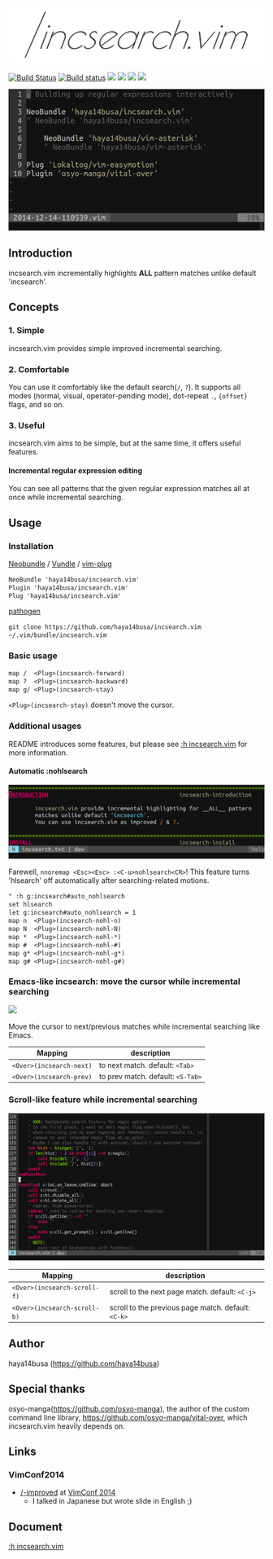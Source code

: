 ![incsearch.vim](https://raw.githubusercontent.com/haya14busa/i/master/incsearch.vim/incsearch_logo.png)

[![Build Status](https://travis-ci.org/haya14busa/incsearch.vim.svg?branch=master)](https://travis-ci.org/haya14busa/incsearch.vim)
[![Build status](https://ci.appveyor.com/api/projects/status/ks6gtsu46c1djoo6/branch/master)](https://ci.appveyor.com/project/haya14busa/incsearch-vim/branch/master)
[![](http://img.shields.io/github/tag/haya14busa/incsearch.vim.svg)](https://github.com/haya14busa/incsearch.vim/releases)
[![](http://img.shields.io/github/issues/haya14busa/incsearch.vim.svg)](https://github.com/haya14busa/incsearch.vim/issues)
[![](http://img.shields.io/badge/license-MIT-blue.svg)](LICENSE)
[![](http://img.shields.io/badge/doc-%3Ah%20incsearch.txt-red.svg)](doc/incsearch.txt)

![](https://raw.githubusercontent.com/haya14busa/i/master/incsearch.vim/incremental_regex_building.gif)

Introduction
------------
incsearch.vim incrementally highlights __ALL__ pattern matches unlike default
'incsearch'.

Concepts
--------

### 1. Simple
incsearch.vim provides simple improved incremental searching.

### 2. Comfortable
You can use it comfortably like the default search(`/`, `?`).
It supports all modes (normal, visual, operator-pending mode), dot-repeat `.`,
`{offset}` flags, and so on.

### 3. Useful
incsearch.vim aims to be simple, but at the same time, it offers useful features.

#### Incremental regular expression editing
You can see all patterns that the given regular expression matches all at once
while incremental searching.

Usage
-----

### Installation

[Neobundle](https://github.com/Shougo/neobundle.vim) / [Vundle](https://github.com/gmarik/Vundle.vim) / [vim-plug](https://github.com/junegunn/vim-plug)

```vim
NeoBundle 'haya14busa/incsearch.vim'
Plugin 'haya14busa/incsearch.vim'
Plug 'haya14busa/incsearch.vim'
```

[pathogen](https://github.com/tpope/vim-pathogen)

```
git clone https://github.com/haya14busa/incsearch.vim ~/.vim/bundle/incsearch.vim
```

### Basic usage
```vim
map /  <Plug>(incsearch-forward)
map ?  <Plug>(incsearch-backward)
map g/ <Plug>(incsearch-stay)
```

`<Plug>(incsearch-stay)` doesn't move the cursor.

### Additional usages
README introduces some features, but please see [:h incsearch.vim](doc/incsearch.txt) for more information.

#### Automatic :nohlsearch

![](https://raw.githubusercontent.com/haya14busa/i/master/incsearch.vim/incsearch_auto_nohlsearch.gif)

Farewell, `nnoremap <Esc><Esc> :<C-u>nohlsearch<CR>`!
This feature turns 'hlsearch' off automatically after searching-related motions.

```vim
" :h g:incsearch#auto_nohlsearch
set hlsearch
let g:incsearch#auto_nohlsearch = 1
map n  <Plug>(incsearch-nohl-n)
map N  <Plug>(incsearch-nohl-N)
map *  <Plug>(incsearch-nohl-*)
map #  <Plug>(incsearch-nohl-#)
map g* <Plug>(incsearch-nohl-g*)
map g# <Plug>(incsearch-nohl-g#)
```

### Emacs-like incsearch: move the cursor while incremental searching

![](https://cloud.githubusercontent.com/assets/3797062/3866152/40e11c48-1fc4-11e4-8cfd-ace452a19f90.gif)

Move the cursor to next/previous matches while incremental searching like Emacs.

| Mapping                  | description                       |
| ------------------------ | --------------------------------- |
| `<Over>(incsearch-next)` | to next match. default: `<Tab>`   |
| `<Over>(incsearch-prev)` | to prev match. default: `<S-Tab>` |

### Scroll-like feature while incremental searching

![](https://raw.githubusercontent.com/haya14busa/i/master/incsearch.vim/incremental_move_and_scroll.gif)

| Mapping                      | description                                         |
| ------------------------     | ---------------------------------                   |
| `<Over>(incsearch-scroll-f)` | scroll to the next page match. default: `<C-j>`     |
| `<Over>(incsearch-scroll-b)` | scroll to the previous page match. default: `<C-k>` |

Author
------
haya14busa (https://github.com/haya14busa)

Special thanks
--------------
osyo-manga(https://github.com/osyo-manga), the author of
the custom command line library, https://github.com/osyo-manga/vital-over,
which incsearch.vim heavily depends on.

Links
-----

### VimConf2014
- [/-improved](https://docs.google.com/presentation/d/1ie2VCSt9onXmoY3v_zxJdMjYJSbAelVR-QExdUQK-Tw/pub?start=false&loop=false&delayms=3000&slide=id.g4e7add63c_05) at [VimConf 2014](http://vimconf.vim-jp.org/2014/)
  - I talked in Japanese but wrote slide in English ;)

Document
--------
[:h incsearch.vim](doc/incsearch.txt)

